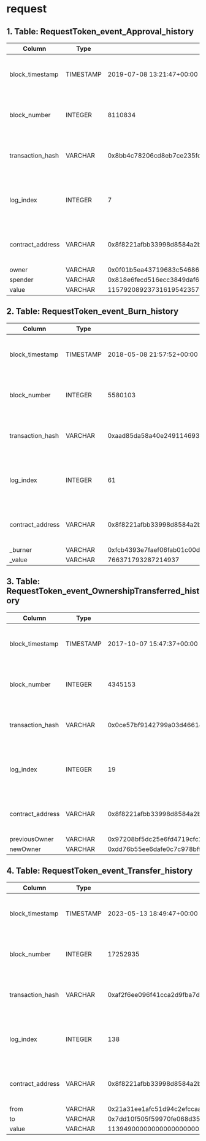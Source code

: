# request

## 1. Table: RequestToken\_event\_Approval\_history

| Column            | Type      | Example                                                                        | Description                                                  |
| ----------------- | --------- | ------------------------------------------------------------------------------ | ------------------------------------------------------------ |
| block\_timestamp  | TIMESTAMP | 2019-07-08 13:21:47+00:00                                                      | Timestamp of the block where this event was emitted          |
| block\_number     | INTEGER   | 8110834                                                                        | The block number where this event was emitted                |
| transaction\_hash | VARCHAR   | 0x8bb4c78206cd8eb7ce235fd97b65b720cc1e5b0b6e2bfd7cb11eace461b3d50d             | Hash of the transactions in which this event was emitted     |
| log\_index        | INTEGER   | 7                                                                              | Integer of the log index position in the block of this event |
| contract\_address | VARCHAR   | 0x8f8221afbb33998d8584a2b05749ba73c37a938a                                     | Address of the contract that produced the log                |
| owner             | VARCHAR   | 0x0f01b5ea43719683c546868bfadeaccde14ab79e                                     |                                                              |
| spender           | VARCHAR   | 0x818e6fecd516ecc3849daf6845e3ec868087b755                                     |                                                              |
| value             | VARCHAR   | 115792089237316195423570985008687907853269984665640564039457584007913129639935 |                                                              |

## 2. Table: RequestToken\_event\_Burn\_history

| Column            | Type      | Example                                                            | Description                                                  |
| ----------------- | --------- | ------------------------------------------------------------------ | ------------------------------------------------------------ |
| block\_timestamp  | TIMESTAMP | 2018-05-08 21:57:52+00:00                                          | Timestamp of the block where this event was emitted          |
| block\_number     | INTEGER   | 5580103                                                            | The block number where this event was emitted                |
| transaction\_hash | VARCHAR   | 0xaad85da58a40e249114693f0cd29cc768942212650ddc3f1035b80b149bf59c6 | Hash of the transactions in which this event was emitted     |
| log\_index        | INTEGER   | 61                                                                 | Integer of the log index position in the block of this event |
| contract\_address | VARCHAR   | 0x8f8221afbb33998d8584a2b05749ba73c37a938a                         | Address of the contract that produced the log                |
| \_burner          | VARCHAR   | 0xfcb4393e7faef06fab01c00d67c1895545aff3b8                         |                                                              |
| \_value           | VARCHAR   | 766371793287214937                                                 |                                                              |

## 3. Table: RequestToken\_event\_OwnershipTransferred\_history

| Column            | Type      | Example                                                            | Description                                                  |
| ----------------- | --------- | ------------------------------------------------------------------ | ------------------------------------------------------------ |
| block\_timestamp  | TIMESTAMP | 2017-10-07 15:47:37+00:00                                          | Timestamp of the block where this event was emitted          |
| block\_number     | INTEGER   | 4345153                                                            | The block number where this event was emitted                |
| transaction\_hash | VARCHAR   | 0x0ce57bf9142799a03d46614696ab36b458a9683ab1257bf2e10ce7f6cd54f8ad | Hash of the transactions in which this event was emitted     |
| log\_index        | INTEGER   | 19                                                                 | Integer of the log index position in the block of this event |
| contract\_address | VARCHAR   | 0x8f8221afbb33998d8584a2b05749ba73c37a938a                         | Address of the contract that produced the log                |
| previousOwner     | VARCHAR   | 0x97208bf5dc25e6fd4719cfc2a3c1d1a59a974c3b                         |                                                              |
| newOwner          | VARCHAR   | 0xdd76b55ee6dafe0c7c978bff69206d476a5b9ce7                         |                                                              |

## 4. Table: RequestToken\_event\_Transfer\_history

| Column            | Type      | Example                                                            | Description                                                  |
| ----------------- | --------- | ------------------------------------------------------------------ | ------------------------------------------------------------ |
| block\_timestamp  | TIMESTAMP | 2023-05-13 18:49:47+00:00                                          | Timestamp of the block where this event was emitted          |
| block\_number     | INTEGER   | 17252935                                                           | The block number where this event was emitted                |
| transaction\_hash | VARCHAR   | 0xaf2f6ee096f41cca2d9fba7dbe4dfa20e505c25faa4ab2f3599a4f9cd39d71a6 | Hash of the transactions in which this event was emitted     |
| log\_index        | INTEGER   | 138                                                                | Integer of the log index position in the block of this event |
| contract\_address | VARCHAR   | 0x8f8221afbb33998d8584a2b05749ba73c37a938a                         | Address of the contract that produced the log                |
| from              | VARCHAR   | 0x21a31ee1afc51d94c2efccaa2092ad1028285549                         |                                                              |
| to                | VARCHAR   | 0x7dd10f505f59970fe068d357e0a69cd5267de2eb                         |                                                              |
| value             | VARCHAR   | 113949000000000000000000                                           |                                                              |
